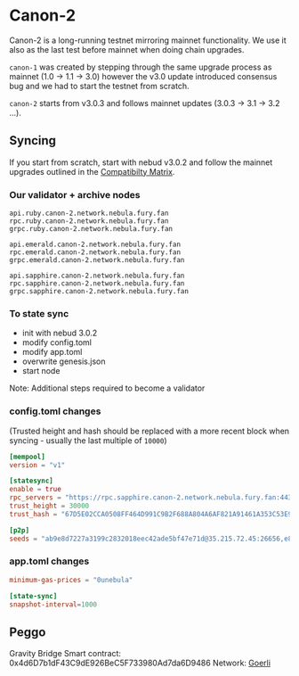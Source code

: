 # Canon-2

Canon-2 is a long-running testnet mirroring mainnet functionality. We use it also as the last test before mainnet when doing chain upgrades.

`canon-1` was created by stepping through the same upgrade process as
mainnet (1.0 -> 1.1 -> 3.0) however the v3.0 update introduced consensus bug and we had to start the testnet from scratch.

`canon-2` starts from v3.0.3 and follows mainnet updates (3.0.3 -> 3.1 -> 3.2 ...).

## Syncing

If you start from scratch, start with nebud v3.0.2 and follow the mainnet upgrades outlined in the [Compatibilty Matrix](https://github.com/tessornetwork/nebula#release-compatibility-matrix).

### Our validator + archive nodes

```shell
api.ruby.canon-2.network.nebula.fury.fan
rpc.ruby.canon-2.network.nebula.fury.fan
grpc.ruby.canon-2.network.nebula.fury.fan

api.emerald.canon-2.network.nebula.fury.fan
rpc.emerald.canon-2.network.nebula.fury.fan
grpc.emerald.canon-2.network.nebula.fury.fan

api.sapphire.canon-2.network.nebula.fury.fan
rpc.sapphire.canon-2.network.nebula.fury.fan
grpc.sapphire.canon-2.network.nebula.fury.fan
```

### To state sync

- init with nebud 3.0.2
- modify config.toml
- modify app.toml
- overwrite genesis.json
- start node

Note: Additional steps required to become a validator

### config.toml changes

(Trusted height and hash should be replaced with a more recent block when syncing - usually the last multiple of `10000`)

```toml
[mempool]
version = "v1"

[statesync]
enable = true
rpc_servers = "https://rpc.sapphire.canon-2.network.nebula.fury.fan:443,https://rpc.emerald.canon-2.network.nebula.fury.fan:443"
trust_height = 30000
trust_hash = "67D5E02CCA0508FF464D991C9B2F688A804A6AF821A91461A353C53E90FFD0D3"

[p2p]
seeds = "ab9e8d7227a3199c2832018eec42ade5bf47e71d@35.215.72.45:26656,e89407a37d2ebe0dfa2291c5240abe3a5410995f@35.212.203.22:26656"
```

### app.toml changes

```toml
minimum-gas-prices = "0unebula"

[state-sync]
snapshot-interval=1000
```

## Peggo

Gravity Bridge Smart contract: 0x4d6D7b1dF43C9dE926BeC5F733980Ad7da6D9486
Network: [Goerli](https://goerli.etherscan.io/tx/0x57f296d59d9be9604133fa951f15a1bcc03a2a332972b5761629a9f76d17e36d)
